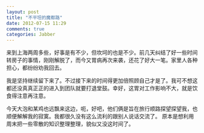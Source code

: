 ```yaml
---
layout: post
title: "不平坦的魔都路"
date: 2012-07-15 11:29
comments: true
categories: Jabber
---
```

来到上海两周多些，好事是有不少，但坎坷的也是不少。前几天纠结了好一些时间转房子的事情，刚刚解脱了，而今又胃病再次来袭，还花了好大一笔。家里人各种担心，都纷纷劝我回去。
<!-- more -->
我是坚持继续留下来了。不过接下来的时间得更加倍照顾自己才是了。我可不想这都还没真真正正的进入到团队就要打退堂鼓。幸好，这胃对工作影响不大，就是饮食得注意再注意。

今天大泡和某鸡也远飘来这边，呃，好吧，他们俩是旨在旅行顺路探望探望我，也顺便解解我的寂寞。我都很久没有这么流利的跟别人说话交流了。 原本是想利用周末把一些零散的知识整理整理，貌似又没这时间了。